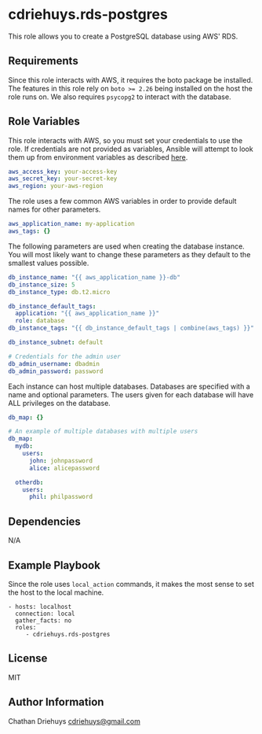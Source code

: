 cdriehuys.rds-postgres
======================

This role allows you to create a PostgreSQL database using AWS' RDS.

Requirements
------------

Since this role interacts with AWS, it requires the boto package be installed. The features in this role rely on `boto >= 2.26` being installed on the host the role runs on. We also requires `psycopg2` to interact with the database.

Role Variables
--------------

This role interacts with AWS, so you must set your credentials to use the role. If credentials are not provided as variables, Ansible will attempt to look them up from environment variables as described [here](http://docs.ansible.com/ansible/rds_module.html#notes).

```YAML
aws_access_key: your-access-key
aws_secret_key: your-secret-key
aws_region: your-aws-region
```

The role uses a few common AWS variables in order to provide default names for other parameters.

```YAML
aws_application_name: my-application
aws_tags: {}
```

The following parameters are used when creating the database instance. You will most likely want to change these parameters as they default to the smallest values possible.

```YAML
db_instance_name: "{{ aws_application_name }}-db"
db_instance_size: 5
db_instance_type: db.t2.micro

db_instance_default_tags:
  application: "{{ aws_application_name }}"
  role: database
db_instance_tags: "{{ db_instance_default_tags | combine(aws_tags) }}"

db_instance_subnet: default

# Credentials for the admin user
db_admin_username: dbadmin
db_admin_password: password
```

Each instance can host multiple databases. Databases are specified with a name and optional parameters. The users given for each database will have ALL privileges on the database.

```YAML
db_map: {}

# An example of multiple databases with multiple users
db_map:
  mydb:
    users:
      john: johnpassword
      alice: alicepassword

  otherdb:
    users:
      phil: philpassword
```

Dependencies
------------

N/A

Example Playbook
----------------

Since the role uses `local_action` commands, it makes the most sense to
set the host to the local machine.

    - hosts: localhost
      connection: local
      gather_facts: no
      roles:
         - cdriehuys.rds-postgres

License
-------

MIT

Author Information
------------------

Chathan Driehuys <cdriehuys@gmail.com>
